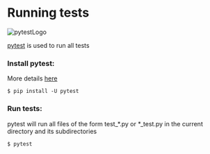 # Running tests

![pytestLogo](https://warehouse-camo.ingress.cmh1.psfhosted.org/e36d2461095ade3f4586d726fb4a8b1a7056e119/68747470733a2f2f646f63732e7079746573742e6f72672f656e2f6c61746573742f5f7374617469632f707974657374312e706e67)

[pytest](https://pypi.org/project/pytest/) is used to run all tests

### Install pytest:
More details [here](https://docs.pytest.org/en/latest/getting-started.html)
```
$ pip install -U pytest
```

### Run tests:
pytest will run all files of the form test_*.py or *_test.py in the current directory and its subdirectories
```
$ pytest
```
